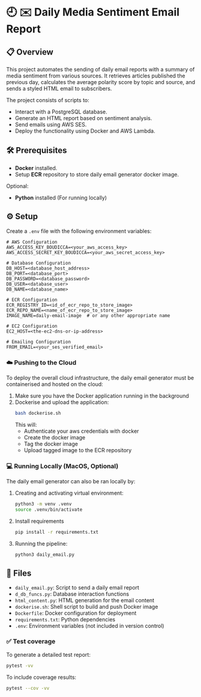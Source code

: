 
# 🕘 ✉️ Daily Media Sentiment Email Report

## 📋 Overview
This project automates the sending of daily email reports with a summary of media sentiment from various sources. It retrieves articles published the previous day, calculates the average polarity score by topic and source, and sends a styled HTML email to subscribers.

The project consists of scripts to:
- Interact with a PostgreSQL database.
- Generate an HTML report based on sentiment analysis.
- Send emails using AWS SES.
- Deploy the functionality using Docker and AWS Lambda.

## 🛠️ Prerequisites
- **Docker** installed.
- Setup **ECR** repository to store daily email generator docker image.  

Optional:
- **Python** installed (For running locally)

## ⚙️ Setup 
Create a `.env` file with the following environment variables:
```
# AWS Configuration
AWS_ACCESS_KEY_BOUDICCA=<your_aws_access_key>
AWS_ACCESS_SECRET_KEY_BOUDICCA=<your_aws_secret_access_key>

# Database Configuration
DB_HOST=<database_host_address>
DB_PORT=<database_port>
DB_PASSWORD=<database_password>
DB_USER=<database_user>
DB_NAME=<database_name>

# ECR Configuration
ECR_REGISTRY_ID=<id_of_ecr_repo_to_store_image>
ECR_REPO_NAME=<name_of_ecr_repo_to_store_image>
IMAGE_NAME=daily-email-image  # or any other appropriate name

# EC2 Configuration
EC2_HOST=<the-ec2-dns-or-ip-address>
 
# Emailing Configuration
FROM_EMAIL=<your_ses_verified_email>
```


### ☁️ Pushing to the Cloud
To deploy the overall cloud infrastructure, the daily email generator must be containerised and hosted on the cloud:

1. Make sure you have the Docker application running in the background
2. Dockerise and upload the application:
    ```bash
    bash dockerise.sh
    ```
    This will:
    - Authenticate your aws credentials with docker
    - Create the docker image
    - Tag the docker image
    - Upload tagged image to the ECR repository

### 💻 Running Locally (MacOS, **Optional**)
The daily email generator can also be ran locally by:

1. Creating and activating virtual environment:
    ```bash
    python3 -m venv .venv
    source .venv/bin/activate
    ```
2. Install requirements
    ```bash
    pip install -r requirements.txt
    ```
3. Running the pipeline:
    ```bash
    python3 daily_email.py
    ```

## 📁 Files
- `daily_email.py`: Script to send a daily email report
- `d_db_funcs.py`: Database interaction functions
- `html_content.py`: HTML generation for the email content
- `dockerise.sh`: Shell script to build and push Docker image
- `Dockerfile`: Docker configuration for deployment
- `requirements.txt`: Python dependencies
- `.env`: Environment variables (not included in version control)

### ✅ Test coverage
To generate a detailed test report:
```bash
pytest -vv
```
To include coverage results:
```bash
pytest --cov -vv
```